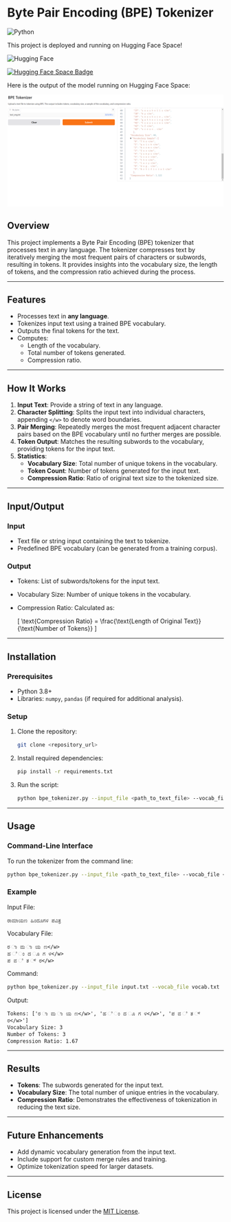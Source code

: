 # Byte Pair Encoding (BPE) Tokenizer

![Python](https://img.shields.io/badge/Python-3.x-blue.svg)

This project is deployed and running on Hugging Face Space!

![Hugging Face](https://img.shields.io/badge/🤗-Hugging%20Face-orange)

[![Hugging Face Space Badge](https://huggingface.co/{shravan25}/{BPE-Encoder}/badge)](https://huggingface.co/spaces/shravan25/BPE-Encoder)

Here is the output of the model running on Hugging Face Space:

![Snapshot](./HF_Snap.png)

## Overview
This project implements a Byte Pair Encoding (BPE) tokenizer that processes text in any language. The tokenizer compresses text by iteratively merging the most frequent pairs of characters or subwords, resulting in tokens. It provides insights into the vocabulary size, the length of tokens, and the compression ratio achieved during the process.

---

## Features
- Processes text in **any language**.
- Tokenizes input text using a trained BPE vocabulary.
- Outputs the final tokens for the text.
- Computes:
  - Length of the vocabulary.
  - Total number of tokens generated.
  - Compression ratio.

---

## How It Works
1. **Input Text**: Provide a string of text in any language.
2. **Character Splitting**: Splits the input text into individual characters, appending `</w>` to denote word boundaries.
3. **Pair Merging**: Repeatedly merges the most frequent adjacent character pairs based on the BPE vocabulary until no further merges are possible.
4. **Token Output**: Matches the resulting subwords to the vocabulary, providing tokens for the input text.
5. **Statistics**:
   - **Vocabulary Size**: Total number of unique tokens in the vocabulary.
   - **Token Count**: Number of tokens generated for the input text.
   - **Compression Ratio**: Ratio of original text size to the tokenized size.

---

## Input/Output
### Input
- Text file or string input containing the text to tokenize.
- Predefined BPE vocabulary (can be generated from a training corpus).

### Output
- Tokens: List of subwords/tokens for the input text.
- Vocabulary Size: Number of unique tokens in the vocabulary.
- Compression Ratio: Calculated as:

  \[
  \text{Compression Ratio} = \frac{\text{Length of Original Text}}{\text{Number of Tokens}}
  \]

---

## Installation
### Prerequisites
- Python 3.8+
- Libraries: `numpy`, `pandas` (if required for additional analysis).

### Setup
1. Clone the repository:
   ```bash
   git clone <repository_url>
   ```

2. Install required dependencies:
   ```bash
   pip install -r requirements.txt
   ```

3. Run the script:
   ```bash
   python bpe_tokenizer.py --input_file <path_to_text_file> --vocab_file <path_to_vocab>
   ```

---

## Usage
### Command-Line Interface
To run the tokenizer from the command line:
```bash
python bpe_tokenizer.py --input_file <path_to_text_file> --vocab_file <path_to_vocab>
```
### Example
Input File:
```text
ರಾಮಾಯಣ ಹಿಂದೂಗಳ ಪವಿತ್ರ
```
Vocabulary File:
```text
ರ ಾ ಮ ಾ ಯ ಣ</w>
ಹ ಿ ಂ ದ ೂ ಗ ಳ</w>
ಪ ವ ಿ ತ ್ ರ</w>
```
Command:
```bash
python bpe_tokenizer.py --input_file input.txt --vocab_file vocab.txt
```
Output:
```text
Tokens: ['ರ ಾ ಮ ಾ ಯ ಣ</w>', 'ಹ ಿ ಂ ದ ೂ ಗ ಳ</w>', 'ಪ ವ ಿ ತ ್ ರ</w>']
Vocabulary Size: 3
Number of Tokens: 3
Compression Ratio: 1.67
```

---

## Results
- **Tokens**: The subwords generated for the input text.
- **Vocabulary Size**: The total number of unique entries in the vocabulary.
- **Compression Ratio**: Demonstrates the effectiveness of tokenization in reducing the text size.

---

## Future Enhancements
- Add dynamic vocabulary generation from the input text.
- Include support for custom merge rules and training.
- Optimize tokenization speed for larger datasets.

---

## License
This project is licensed under the [MIT License](LICENSE).

